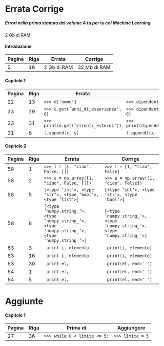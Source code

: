 # Errata Corrige
##### Errori nella prima stampa del volume *A tu per tu col **Machine Learning***
2 Gb di RAM

#### Introduzione
| **Pagina** | **Riga** | **Errata** | **Corrige** |
|------|------|------------|-------------|
| 2     | 16   | 2 Gb di RAM  | 32 Mb di RAM   |

#### Capitolo 1
| **Pagina** | **Riga** | **Errata** | **Corrige** |
|------|------|------------|-------------|
| 22     | 13   | `>>> d['nome']`  | `>>> dipendente['nome']`   |
| 23     | 29   | `>>> d.get(’anni_di_esperienza’, 0)`  | `>>> dipendente.get(’anni_di_esperienza’, 0)`   |
| 23     | 31   | `>>> print(d.get(’clienti_esterni’))`  | `>>> print(dipendente.get(’clienti_esterni’))`   |
| 31     | 6   | `l.append(x, y)`  | `l.append((x, y))`   |

#### Capitolo 2
| **Pagina** | **Riga** | **Errata** | **Corrige** |
|------|------|------------|-------------|
| 58     | 1   | `>>> l = [1, "ciao", False, []]`  | `>>> l = [1, "ciao", False]`   |
| 58     | 2   | `>>> a = np.array([1, "ciao", False, []])`  | `>>> a = np.array([1, "ciao", False])`   |
| 58     | 5   | `[<type ’int’>, <type ’str’>, <type ’bool’>, <type ’list’>]`  | `[<type ’int’>, <type ’str’>, <type ’bool’>]`   |
| 58     | 8   | `[<type ’numpy.string_’>, <type ’numpy.string_’>, <type ’numpy.string_’>, <type ’numpy.string_’>]`  | `[<type ’numpy.string_’>, <type ’numpy.string_’>, <type ’numpy.string_’>]`   |
| 63     | 3   | ` print i, elemento`  | ` print(i, elemento)`   |
| 63     | 16   | ` print i, elemento`  | ` print(i, elemento)`   |
| 63     | 30   | ` print el,`  | ` print(el, end=' ')`   |
| 64     | 1   | ` print el,`  | ` print(el, end=' ')`   |
| 64     | 5   | ` print el,`  | ` print(el, end=' ')`   |

# Aggiunte 
#### Capitolo 1
| **Pagina** | **Riga** | **Prima di** | **Aggiungere** |
|------|------|------------|-------------|
| 27     | 36   | `>>> while 0 < limite <= 5:`  | `>>> limite = 5`   |

